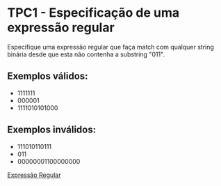 # TPC1 - Especificação de uma expressão regular

Especifique uma expressão regular que faça match com qualquer string binária desde que esta não contenha a substring "011".

## Exemplos válidos:

* 1111111
* 000001
* 1111010101000
## Exemplos inválidos:

* 111010110111
* 011
* 00000001100000000

[Expressão Regular](./tpc1.txt)